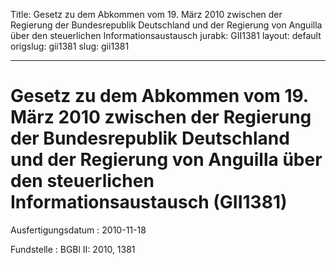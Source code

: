Title: Gesetz zu dem Abkommen vom 19. März 2010 zwischen der Regierung der Bundesrepublik
  Deutschland und der Regierung von Anguilla über den steuerlichen Informationsaustausch
jurabk: GII1381
layout: default
origslug: gii1381
slug: gii1381

---

# Gesetz zu dem Abkommen vom 19. März 2010 zwischen der Regierung der Bundesrepublik Deutschland und der Regierung von Anguilla über den steuerlichen Informationsaustausch (GII1381)

Ausfertigungsdatum
:   2010-11-18

Fundstelle
:   BGBl II: 2010, 1381

